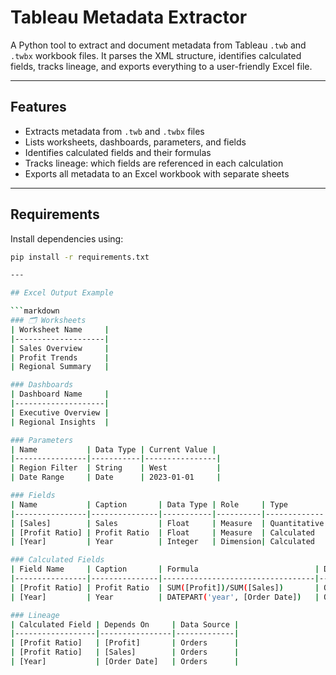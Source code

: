 # Tableau Metadata Extractor

A Python tool to extract and document metadata from Tableau `.twb` and `.twbx` workbook files. It parses the XML structure, identifies calculated fields, tracks lineage, and exports everything to a user-friendly Excel file.

---

## Features

- Extracts metadata from `.twb` and `.twbx` files
- Lists worksheets, dashboards, parameters, and fields
- Identifies calculated fields and their formulas
- Tracks lineage: which fields are referenced in each calculation
- Exports all metadata to an Excel workbook with separate sheets

---

## Requirements

Install dependencies using:

```bash
pip install -r requirements.txt

---

## Excel Output Example

```markdown
### 🗂 Worksheets
| Worksheet Name     |
|--------------------|
| Sales Overview     |
| Profit Trends      |
| Regional Summary   |

### Dashboards
| Dashboard Name     |
|--------------------|
| Executive Overview |
| Regional Insights  |

### Parameters
| Name           | Data Type | Current Value |
|----------------|-----------|----------------|
| Region Filter  | String    | West           |
| Date Range     | Date      | 2023-01-01     |

### Fields
| Name           | Caption       | Data Type | Role     | Type        | Formula                        | Is Calculated | Data Source |
|----------------|---------------|-----------|----------|-------------|--------------------------------|----------------|-------------|
| [Sales]        | Sales         | Float     | Measure  | Quantitative|                                | False          | Orders      |
| [Profit Ratio] | Profit Ratio  | Float     | Measure  | Calculated  | SUM([Profit])/SUM([Sales])     | True           | Orders      |
| [Year]         | Year          | Integer   | Dimension| Calculated  | DATEPART('year', [Order Date]) | True           | Orders      |

### Calculated Fields
| Field Name     | Caption       | Formula                          | Data Source | References                     |
|----------------|---------------|----------------------------------|-------------|--------------------------------|
| [Profit Ratio] | Profit Ratio  | SUM([Profit])/SUM([Sales])       | Orders      | [Profit], [Sales]              |
| [Year]         | Year          | DATEPART('year', [Order Date])   | Orders      | [Order Date]                   |

### Lineage
| Calculated Field | Depends On     | Data Source |
|------------------|----------------|-------------|
| [Profit Ratio]   | [Profit]       | Orders      |
| [Profit Ratio]   | [Sales]        | Orders      |
| [Year]           | [Order Date]   | Orders      |
